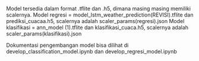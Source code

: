 Model tersedia dalam format .tflite dan .h5, dimana masing masing memiliki scalernya.
Model regresi = model_lstm_weather_prediction(REVISI).tflite dan prediksi_cuacaa.h5, scalernya adalah scaler_params(regresi).json
Model klasifikasi = ann_model (1).tflite dan klasifikasi_cuaca.h5, scalernya adalah scaler_params(klasifikasi).json

Dokumentasi pengembangan model bisa dilihat di develop_classification_model.ipynb dan develop_regresi_model.ipynb
